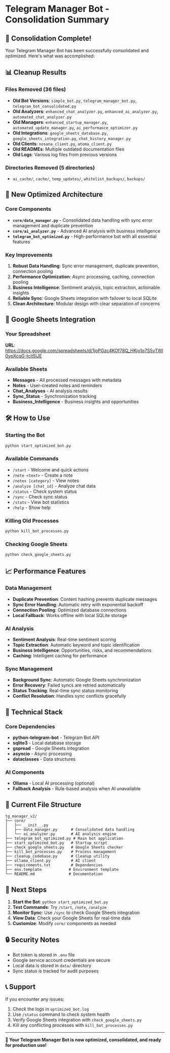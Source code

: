 # Telegram Manager Bot - Consolidation Summary

## 🎉 Consolidation Complete!

Your Telegram Manager Bot has been successfully consolidated and optimized. Here's what was accomplished:

## 📊 Cleanup Results

### Files Removed (36 files)
- **Old Bot Versions**: `simple_bot.py`, `telegram_manager_bot.py`, `telegram_bot_consolidated.py`
- **Old Analyzers**: `enhanced_chat_analyzer.py`, `enhanced_ai_analyzer.py`, `automated_chat_analyzer.py`
- **Old Managers**: `enhanced_startup_manager.py`, `automated_update_manager.py`, `ai_performance_optimizer.py`
- **Old Integrations**: `google_sheets_database.py`, `google_sheets_integration.py`, `chat_history_manager.py`
- **Old Clients**: `nosana_client.py`, `atoma_client.py`
- **Old READMEs**: Multiple outdated documentation files
- **Old Logs**: Various log files from previous versions

### Directories Removed (5 directories)
- `ai_cache/`, `cache/`, `temp_updates/`, `whitelist_backups/`, `backups/`

## 🚀 New Optimized Architecture

### Core Components
- **`core/data_manager.py`** - Consolidated data handling with sync error management and duplicate prevention
- **`core/ai_analyzer.py`** - Advanced AI analysis with business intelligence
- **`telegram_bot_optimized.py`** - High-performance bot with all essential features

### Key Improvements
1. **Robust Data Handling**: Sync error management, duplicate prevention, connection pooling
2. **Performance Optimization**: Async processing, caching, connection pooling
3. **Business Intelligence**: Sentiment analysis, topic extraction, actionable insights
4. **Reliable Sync**: Google Sheets integration with failover to local SQLite
5. **Clean Architecture**: Modular design with clear separation of concerns

## 🔗 Google Sheets Integration

### Your Spreadsheet
**URL**: https://docs.google.com/spreadsheets/d/1joPGzc4KOf78Q_HKjo1q7S5yTWl0ypXcqG-Icit5IJE

### Available Sheets
- **Messages** - All processed messages with metadata
- **Notes** - User-created notes and reminders
- **Chat_Analyses** - AI analysis results
- **Sync_Status** - Synchronization tracking
- **Business_Intelligence** - Business insights and opportunities

## 🛠️ How to Use

### Starting the Bot
```bash
python start_optimized_bot.py
```

### Available Commands
- `/start` - Welcome and quick actions
- `/note <text>` - Create a note
- `/notes [category]` - View notes
- `/analyze [chat_id]` - Analyze chat data
- `/status` - Check system status
- `/sync` - Check sync status
- `/stats` - View bot statistics
- `/help` - Show help

### Killing Old Processes
```bash
python kill_bot_processes.py
```

### Checking Google Sheets
```bash
python check_google_sheets.py
```

## 📈 Performance Features

### Data Management
- **Duplicate Prevention**: Content hashing prevents duplicate messages
- **Sync Error Handling**: Automatic retry with exponential backoff
- **Connection Pooling**: Optimized database connections
- **Local Fallback**: Works offline with local SQLite storage

### AI Analysis
- **Sentiment Analysis**: Real-time sentiment scoring
- **Topic Extraction**: Automatic keyword and topic identification
- **Business Intelligence**: Opportunities, risks, and recommendations
- **Caching**: Intelligent caching for performance

### Sync Management
- **Background Sync**: Automatic Google Sheets synchronization
- **Error Recovery**: Failed syncs are retried automatically
- **Status Tracking**: Real-time sync status monitoring
- **Conflict Resolution**: Handles sync conflicts gracefully

## 🔧 Technical Stack

### Core Dependencies
- **python-telegram-bot** - Telegram Bot API
- **sqlite3** - Local database storage
- **gspread** - Google Sheets integration
- **asyncio** - Async processing
- **dataclasses** - Data structures

### AI Components
- **Ollama** - Local AI processing (optional)
- **Fallback Analysis** - Rule-based analysis when AI unavailable

## 📁 Current File Structure

```
tg_manager_v2/
├── core/
│   ├── __init__.py
│   ├── data_manager.py      # Consolidated data handling
│   └── ai_analyzer.py       # AI analysis engine
├── telegram_bot_optimized.py # Main bot application
├── start_optimized_bot.py   # Startup script
├── check_google_sheets.py   # Google Sheets checker
├── kill_bot_processes.py    # Process management
├── cleanup_codebase.py      # Cleanup utility
├── ollama_client.py         # AI client
├── requirements.txt         # Dependencies
├── env.template            # Environment template
└── README.md               # Documentation
```

## 🎯 Next Steps

1. **Start the Bot**: `python start_optimized_bot.py`
2. **Test Commands**: Try `/start`, `/note`, `/analyze`
3. **Monitor Sync**: Use `/sync` to check Google Sheets integration
4. **View Data**: Check your Google Sheets for real-time data
5. **Customize**: Modify `core/` components as needed

## 🔒 Security Notes

- Bot token is stored in `.env` file
- Google service account credentials are secure
- Local data is stored in `data/` directory
- Sync status is tracked for audit purposes

## 📞 Support

If you encounter any issues:
1. Check the logs in `optimized_bot.log`
2. Use `/status` command to check system health
3. Verify Google Sheets integration with `check_google_sheets.py`
4. Kill any conflicting processes with `kill_bot_processes.py`

---

**🎉 Your Telegram Manager Bot is now optimized, consolidated, and ready for production use!** 